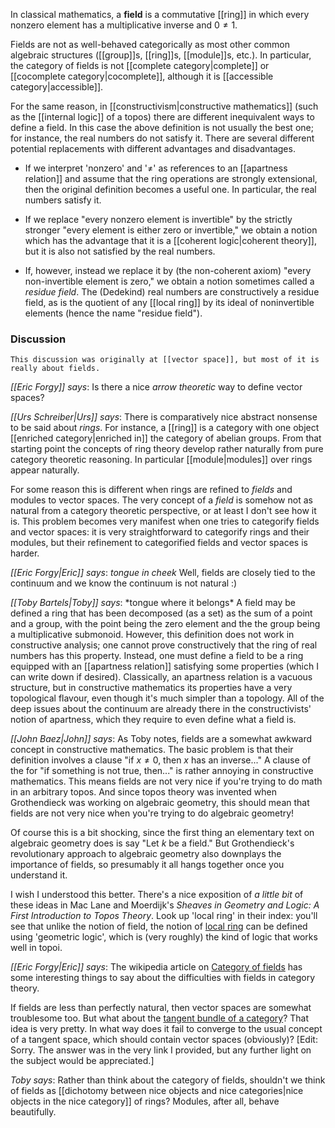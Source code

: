 In classical mathematics, a **field** is a commutative [[ring]] in which every nonzero element has a multiplicative inverse and $0\neq 1$.

Fields are not as well-behaved categorically as most other common algebraic structures ([[group]]s, [[ring]]s, [[module]]s, etc.).  In particular, the category of fields is not [[complete category|complete]] or [[cocomplete category|cocomplete]], although it is [[accessible category|accessible]].

For the same reason, in [[constructivism|constructive mathematics]] (such as the [[internal logic]] of a topos) there are different inequivalent ways to define a field.  In this case the above definition is not usually the best one; for instance, the real numbers do not satisfy it.  There are several different potential replacements with different advantages and disadvantages.

* If we interpret 'nonzero' and '$\ne$' as references to an [[apartness relation]] and assume that the ring operations are strongly extensional, then the original definition becomes a useful one.  In particular, the real numbers satisfy it.

* If we replace "every nonzero element is invertible" by the strictly stronger "every element is either zero or invertible," we obtain a notion which has the advantage that it is a [[coherent logic|coherent theory]], but it is also not satisfied by the real numbers.

* If, however, instead we replace it by (the non-coherent axiom) "every non-invertible element is zero," we obtain a notion sometimes called a _residue field_.  The (Dedekind) real numbers are constructively a residue field, as is the quotient of any [[local ring]] by its ideal of noninvertible elements (hence the name "residue field").

### Discussion ###

    This discussion was originally at [[vector space]], but most of it is really about fields.

_[[Eric Forgy]] says_: Is there a nice _arrow theoretic_ way to define vector spaces?

_[[Urs Schreiber|Urs]] says_: There is comparatively nice abstract nonsense to be said about _rings_. For instance, a [[ring]] is a category with one object [[enriched category|enriched in]] the category of abelian groups. From that starting point the concepts of ring theory develop rather naturally from pure category theoretic reasoning. In particular [[module|modules]] over rings appear naturally.

For some reason this is different when rings are refined to _fields_ and modules to vector spaces. The very concept of a _field_ is somehow not as natural from a category theoretic perspective, or at least I don't see how it is. This problem becomes very manifest when one tries to categorify fields and vector spaces: it is very straightforward to categorify rings and their modules, but their refinement to categorified fields  and vector spaces is harder.

_[[Eric Forgy|Eric]] says_: <nowiki>*tongue in cheek*</nowiki> Well, fields are closely tied to the continuum and we know the continuum is not natural :)

_[[Toby Bartels|Toby]] says_: \*tongue where it belongs\* A field may be defined a ring that has been decomposed (as a set) as the sum of a point and a group, with the point being the zero element and the the group being a multiplicative submonoid. However, this definition does not work in constructive analysis; one cannot prove constructively that the ring of real numbers has this property. Instead, one must define a field to be a ring equipped with an [[apartness relation]] satisfying some properties (which I can write down if desired). Classically, an apartness relation is a vacuous structure, but in constructive mathematics its properties have a very topological flavour, even though it\'s much simpler than a topology. All of the deep issues about the continuum are already there in the constructivists\' notion of apartness, which they require to even define what a field is.

_[[John Baez|John]] says_: As Toby notes, fields are a somewhat awkward concept in constructive mathematics.  The basic problem is that their definition involves a clause "if $x \ne 0$, then $x$ has an inverse..."  A clause of the for "if something is not true, then..." is rather annoying in constructive mathematics.  This means fields are not very nice if you're trying to do math in an arbitrary topos.  And since topos theory was invented when Grothendieck was working on algebraic geometry, this should mean that fields are not very nice when you're trying to do algebraic geometry!   

Of course this is a bit shocking, since the first thing an elementary text on algebraic geometry does is say "Let $k$ be a field."  But Grothendieck's revolutionary approach to algebraic geometry also downplays the importance of fields, so presumably it all hangs together once you understand it.

I wish I understood this better.  There's a nice exposition of <i>a little bit</i> of these ideas in Mac Lane and Moerdijk's <i>Sheaves in Geometry and Logic: A First Introduction to Topos Theory</i>.  Look up 'local ring' in their index: you'll see that unlike the notion of field, the notion of [local ring](http://en.wikipedia.org/wiki/Local_ring) can be defined using 'geometric logic', which is (very roughly) the kind of logic that works well in topoi.

_[[Eric Forgy|Eric]] says_: The wikipedia article on [Category of fields](http://en.wikipedia.org/wiki/Category_of_fields) has some interesting things to say about the difficulties with fields in category theory.

If fields are less than perfectly natural, then vector spaces are somewhat troublesome too. But what about the [tangent bundle of a category](http://golem.ph.utexas.edu/category/2007/07/tangent_categories.html)? That idea is very pretty. In what way does it fail to converge to the usual concept of a tangent space, which should contain vector spaces (obviously)? <nowiki>[Edit: Sorry. The answer was in the very link I provided, but any further light on the subject would be appreciated.]</nowiki>

_Toby says_: Rather than think about the category of fields, shouldn\'t we think of fields as [[dichotomy between nice objects and nice categories|nice objects in the nice category]] of rings? Modules, after all, behave beautifully.